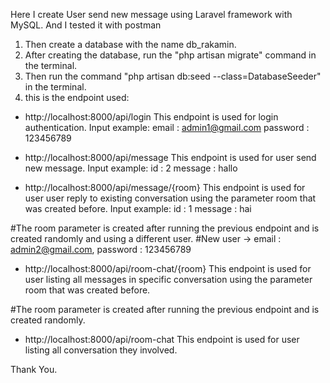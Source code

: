 Here I create User send new message using Laravel framework with MySQL. And I tested it with postman

1. Then create a database with the name db_rakamin.
2. After creating the database, run the "php artisan migrate" command in the terminal.
3. Then run the command "php artisan db:seed --class=DatabaseSeeder" in the terminal.
4. this is the endpoint used:

-   http://localhost:8000/api/login
    This endpoint is used for login authentication.
    Input example:
    email : admin1@gmail.com
    password : 123456789

-   http://localhost:8000/api/message
    This endpoint is used for user send new message.
    Input example:
    id : 2
    message : hallo

-   http://localhost:8000/api/message/{room}
    This endpoint is used for user user reply to existing conversation using the parameter room that was created before.
    Input example:
    id : 1
    message : hai

#The room parameter is created after running the previous endpoint and is created randomly and using a different user.
#New user -> email : admin2@gmail.com, password : 123456789

-   http://localhost:8000/api/room-chat/{room}
    This endpoint is used for user listing all messages in specific conversation using the parameter room that was created before.

#The room parameter is created after running the previous endpoint and is created randomly.

-   http://localhost:8000/api/room-chat
    This endpoint is used for user listing all conversation they involved.

Thank You.

